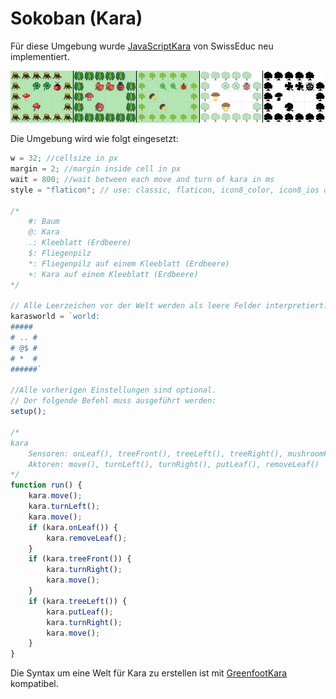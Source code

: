 # Sokoban (Kara)

Für diese Umgebung wurde [JavaScriptKara](http://www.swisseduc.ch/informatik/karatojava/javascriptkara/) von SwissEduc neu implementiert.

![javascriptkara](img/javascriptkara.png)

Die Umgebung wird wie folgt eingesetzt:

```js
w = 32; //cellsize in px
margin = 2; //margin inside cell in px
wait = 800; //wait between each move and turn of kara in ms
style = "flaticon"; // use: classic, flaticon, icon8_color, icon8_ios or icon8_office

/*
	#: Baum
	@: Kara
	.: Kleeblatt (Erdbeere)
	$: Fliegenpilz
	*: Fliegenpilz auf einem Kleeblatt (Erdbeere)
	+: Kara auf einem Kleeblatt (Erdbeere)
*/

// Alle Leerzeichen vor der Welt werden als leere Felder interpretiert.
karasworld = `world:
#####
# .. #
# @$ #
# *  #
######`

//Alle vorherigen Einstellungen sind optional. 
// Der folgende Befehl muss ausgeführt werden:
setup();

/*
kara
	Sensoren: onLeaf(), treeFront(), treeLeft(), treeRight(), mushroomFront()
	Aktoren: move(), turnLeft(), turnRight(), putLeaf(), removeLeaf()
*/
function run() {
	kara.move();
	kara.turnLeft();
	kara.move();
	if (kara.onLeaf()) {
		kara.removeLeaf();
	}
	if (kara.treeFront()) {
		kara.turnRight();
		kara.move();
	}
	if (kara.treeLeft()) {
		kara.putLeaf();
		kara.turnRight();
		kara.move();
	}
}
```

Die Syntax um eine Welt für Kara zu erstellen ist mit [GreenfootKara](https://github.com/marcojakob/greenfoot-kara) kompatibel.